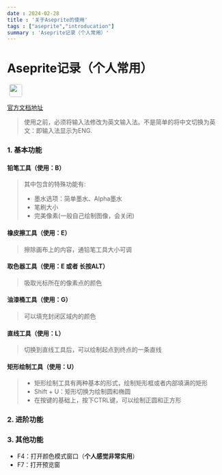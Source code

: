 ```yaml
---
date : 2024-02-28
title : '关于Aseprite的使用'
tags : ["aseprite","introducation"]
summary : 'Aseprite记录（个人常用）'
---
```


# Aseprite记录（个人常用） 
<div style="display:flex;align-tiem:center;just-content:center"><img src="/img/aseprite_log.jpeg" style="width:30px;height:30px;margin:0 auto;border-radius: 4px;margin-left:5px"></img></div>

[官方文档地址](https://www.aseprite.org/quickref/)



> 使用之前，必须将输入法修改为英文输入法。不是简单的将中文切换为英文：即输入法显示为ENG.

### 1. 基本功能

#### 铅笔工具（使用：B）
>其中包含的特殊功能有:<br>
>-  墨水选项：简单墨水、Alpha墨水
>-  笔刷大小
>-  完美像素(一般自己绘制图像，会关闭)

#### 橡皮擦工具（使用：E）
>擦除画布上的内容，通铅笔工具大小可调

#### 取色器工具（使用：E 或者 长按ALT）
>吸取光标所在的像素点的颜色

#### 油漆桶工具（使用：G）
>可以填充封闭区域内的颜色

#### 直线工具（使用：L）
>切换到直线工具后，可以绘制起点到终点的一条直线

#### 矩形绘制工具（使用：U）
>- 矩形绘制工具有两种基本的形式，绘制矩形框或者内部填满的矩形<br>
>- Shift + U：矩形切换为绘制圆和椭圆
>- 在按键的基础上，按下CTRL键，可以绘制正圆和正方形

### 2. 进阶功能




### 3. 其他功能

- F4：打开颜色模式窗口（**个人感觉非常实用**）
- F7：打开预览窗